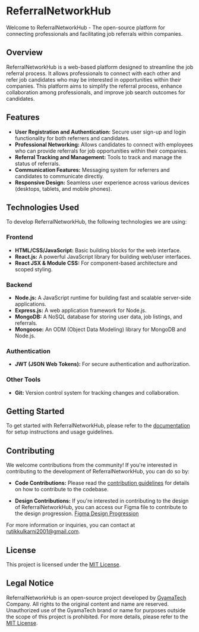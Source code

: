 # ReferralNetworkHub

Welcome to ReferralNetworkHub - The open-source platform for connecting professionals and facilitating job referrals within companies.

## Overview

ReferralNetworkHub is a web-based platform designed to streamline the job referral process. It allows professionals to connect with each other and refer job candidates who may be interested in opportunities within their companies. This platform aims to simplify the referral process, enhance collaboration among professionals, and improve job search outcomes for candidates.

## Features

- **User Registration and Authentication:** Secure user sign-up and login functionality for both referrers and candidates.
- **Professional Networking:** Allows candidates to connect with employees who can provide referrals for job opportunities within their companies.
- **Referral Tracking and Management:** Tools to track and manage the status of referrals.
- **Communication Features:** Messaging system for referrers and candidates to communicate directly.
- **Responsive Design:** Seamless user experience across various devices (desktops, tablets, and mobile phones).

## Technologies Used

To develop ReferralNetworkHub, the following technologies we are using:

### Frontend

- **HTML/CSS/JavaScript:** Basic building blocks for the web interface.
- **React.js:** A powerful JavaScript library for building web/user interfaces.
- **React JSX & Module CSS:** For component-based architecture and scoped styling.

### Backend

- **Node.js:** A JavaScript runtime for building fast and scalable server-side applications.
- **Express.js:** A web application framework for Node.js.
- **MongoDB:** A NoSQL database for storing user data, job listings, and referrals.
- **Mongoose:** An ODM (Object Data Modeling) library for MongoDB and Node.js.

### Authentication

- **JWT (JSON Web Tokens):** For secure authentication and authorization.

### Other Tools

- **Git:** Version control system for tracking changes and collaboration.

## Getting Started

To get started with ReferralNetworkHub, please refer to the [documentation](./Documentation/README.md) for setup instructions and usage guidelines.

## Contributing

We welcome contributions from the community! If you're interested in contributing to the development of ReferralNetworkHub, you can do so by:

- **Code Contributions:** Please read the [contribution guidelines](CONTRIBUTING.md) for details on how to contribute to the codebase.

- **Design Contributions:** If you're interested in contributing to the design of ReferralNetworkHub, you can access our Figma file to contribute to the design progression. [Figma Design Progression](https://www.figma.com/file/O25SL6ufvv67r4vBz31jgf/ReferralNetworkHub?type=design&node-id=4%3A19&mode=design&t=h5XaukC9ULBDOzHo-1)

For more information or inquiries, you can contact at [rutikkulkarni2001@gmail.com](mailto:rutikkulkarni2001@gmail.com).

## License

This project is licensed under the [MIT License](LICENSE).

## Legal Notice

ReferralNetworkHub is an open-source project developed by [GyamaTech](https://gyamatech.com/) Company. All rights to the original content and name are reserved. Unauthorized use of the GyamaTech brand or name for purposes outside the scope of this project is prohibited. For more details, please refer to the [MIT License](LICENSE).


